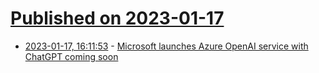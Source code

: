 # [Published on 2023-01-17](index.md)

* [2023-01-17, 16:11:53](https://news.ycombinator.com/item?id=34414281) - [Microsoft launches Azure OpenAI service with ChatGPT coming soon](https://www.theverge.com/2023/1/17/23558530/microsoft-azure-openai-chatgpt-service-launch)
